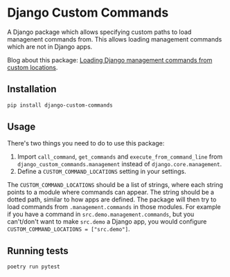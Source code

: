 # Django Custom Commands

A Django package which allows specifying custom paths to load managenent commands from. This allows loading management commands which are not in Django apps.

Blog about this package: [Loading Django management commands from custom locations](https://www.mikulaspoul.cz/management-commands-custom-location/).

## Installation

```bash
pip install django-custom-commands
```

## Usage

There's two things you need to do to use this package:
1. Import `call_command`, `get_commands` and `execute_from_command_line` from `django_custom_commands.management` instead of `django.core.management`.
2. Define a `CUSTOM_COMMAND_LOCATIONS` setting in your settings.

The `CUSTOM_COMMAND_LOCATIONS` should be a list of strings, where each string points to a module where commands can appear. The string should be a dotted path, similar to how apps are defined. The package will then try to load commands from `.management.commands` in those modules. For example if you have a command in `src.demo.management.commands`, but you can't/don't want to make `src.demo` a Django app, you would configure `CUSTOM_COMMAND_LOCATIONS = ["src.demo"]`.

## Running tests

```bash
poetry run pytest
```
